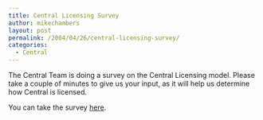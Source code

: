 ```yaml
---
title: Central Licensing Survey
author: mikechambers
layout: post
permalink: /2004/04/26/central-licensing-survey/
categories:
  - Central
---
```



The Central Team is doing a survey on the Central Licensing model. Please take a couple of minutes to give us your input, as it will help us determine how Central is licensed.

You can take the survey [here][1].

 [1]: http://v2.decipherinc.com/survey/macromedia/sl404